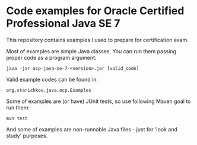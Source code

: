 # Code examples for Oracle Certified Professional Java SE 7
This repository contains examples I used to prepare for certification exam.

Most of examples are simple Java classes.
You can run them passing proper code as a program argument:

<pre><code>java -jar ocp-java-se-7-&lt;version&gt;.jar [valid_code]</code></pre>

Valid example codes can be found in:

<pre><code>org.starichkov.java.ocp.Examples</code></pre>

Some of examples are (or have) JUnit tests, so use following Maven goal to run them:

<pre><code>mvn test</code></pre>

And some of examples are non-runnable Java files - just for 'look and study' purposes.